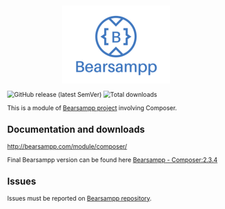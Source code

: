 
<p align="center" width="100%">
    <img width="auto" src="/img/Bearsampp-logo.png">
</p>

![GitHub release (latest SemVer)](https://img.shields.io/github/v/release/Bearsampp/module-composer?label=Latest%20release)
![Total downloads](https://img.shields.io/github/downloads/bearsampp/module-composer/total.svg?style=flat-square)

This is a module of [Bearsampp project](https://github.com/bearsampp/bearsampp) involving Composer.

## Documentation and downloads
http://bearsampp.com/module/composer/

Final Bearsampp version can be found here [Bearsampp - Composer:2.3.4](https://github.com/Bearsampp/module-composer/releases/tag/Composer-2022-01-13)

## Issues
Issues must be reported on [Bearsampp repository](https://github.com/bearsampp/bearsampp/issues).
